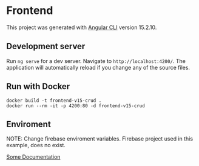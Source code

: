 # Frontend

This project was generated with [Angular CLI](https://github.com/angular/angular-cli) version 15.2.10.

## Development server

Run `ng serve` for a dev server. Navigate to `http://localhost:4200/`. The application will automatically reload if you change any of the source files.

## Run with Docker

```
docker build -t frontend-v15-crud .
docker run --rm -it -p 4200:80 -d frontend-v15-crud
```

## Enviroment

NOTE: Change firebase enviroment variables. Firebase project used in this example, does no exist.

[Some Documentation](https://github.com/Gudiel-16/Angular-Standalone-Firebase-v15/wiki)
